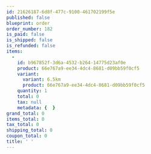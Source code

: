 ```yaml
---
id: 21626187-6d8f-477c-9100-461702199f5e
published: false
blueprint: order
order_number: 182
is_paid: false
is_shipped: false
is_refunded: false
items:
  -
    id: b967852f-3d6a-4532-b264-14775d23af0e
    product: 66e767a9-ee34-4dc4-8681-d09bb59f0cf5
    variant:
      variant: 6.5km
      product: 66e767a9-ee34-4dc4-8681-d09bb59f0cf5
    quantity: 1
    total: 0
    tax: null
    metadata: {  }
grand_total: 0
items_total: 0
tax_total: 0
shipping_total: 0
coupon_total: 0
title: ' '
---
```

